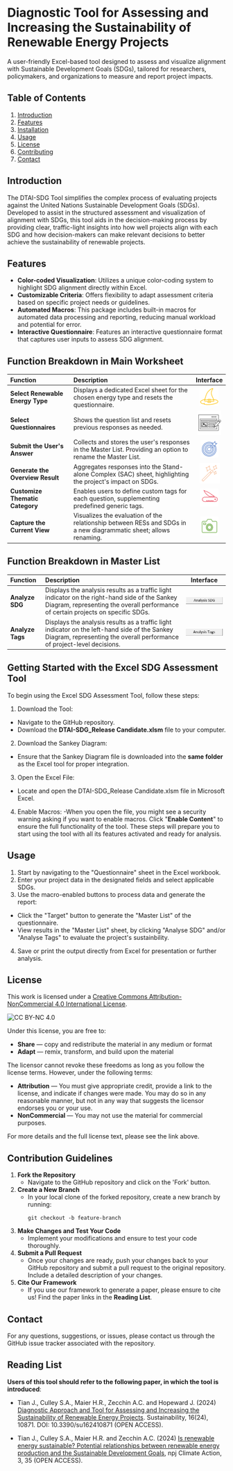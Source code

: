 # Diagnostic Tool for Assessing and Increasing the Sustainability of Renewable Energy Projects
A user-friendly Excel-based tool designed to assess and visualize alignment with Sustainable Development Goals (SDGs), tailored for researchers, policymakers, and organizations to measure and report project impacts.

## Table of Contents
1. [Introduction](#introduction)
2. [Features](#features)
3. [Installation](#installation)
4. [Usage](#usage)
5. [License](#license)
6. [Contributing](#contributing)
7. [Contact](#contact)

## Introduction
The DTAI-SDG Tool simplifies the complex process of evaluating projects against the United Nations Sustainable Development Goals (SDGs). Developed to assist in the structured assessment and visualization of alignment with SDGs, this tool aids in the decision-making process by providing clear, traffic-light insights into how well projects align with each SDG and how decision-makers can make relevant decisions to better achieve the sustainability of renewable projects.

## Features
- **Color-coded Visualization**: Utilizes a unique color-coding system to highlight SDG alignment directly within Excel.
- **Customizable Criteria**: Offers flexibility to adapt assessment criteria based on specific project needs or guidelines.
- **Automated Macros**: This package includes built-in macros for automated data processing and reporting, reducing manual workload and potential for error.
- **Interactive Questionnaire**: Features an interactive questionnaire format that captures user inputs to assess SDG alignment.

## Function Breakdown in Main Worksheet
| Function                              | Description                                                                                                          | Interface               |
|:---------------------------------------------|:---------------------------------------------------------------------------------------------------------------------|:-----------------------:|
| **Select Renewable Energy Type**      | Displays a dedicated Excel sheet for the chosen energy type and resets the questionnaire.                             | ![Logo](images/Logo_1.png)       |
| **Select Questionnaires**             | Shows the question list and resets previous responses as needed.                                                     | ![Logo](images/Logo_2.png)      |
| **Submit the User's Answer**          | Collects and stores the user's responses in the Master List. Providing an option to rename the Master List.           | ![Logo](images/Logo_3.png)      |
| **Generate the Overview Result**      | Aggregates responses into the Stand-alone Complex (SAC) sheet, highlighting the project's impact on SDGs.           | ![Logo](images/Logo_4.png)   |
| **Customize Thematic Category**       | Enables users to define custom tags for each question, supplementing predefined generic tags.                        | ![Logo](images/Logo_5.png)     |
| **Capture the Current View**          | Visualizes the evaluation of the relationship between RESs and SDGs in a new diagrammatic sheet; allows renaming.    | ![Logo](images/Logo_6.png)      |

## Function Breakdown in Master List
| Function           | Description                                                                                                                  | Interface             |
|:-------------------|:-----------------------------------------------------------------------------------------------------------------------------|:---------------------:|
| **Analyze SDG**    | Displays the analysis results as a traffic light indicator on the right-hand side of the Sankey Diagram, representing the overall performance of certain projects on specific SDGs. | ![Logo](images/Logo_7.png)   |
| **Analyze Tags**   | Displays the analysis results as a traffic light indicator on the left-hand side of the Sankey Diagram, representing the overall performance of project-level decisions. | ![Logo](images/Logo_8.png)

## Getting Started with the Excel SDG Assessment Tool
To begin using the Excel SDG Assessment Tool, follow these steps:
1. Download the Tool:
- Navigate to the GitHub repository.
- Download the **DTAI-SDG_Release Candidate.xlsm** file to your computer.
2. Download the Sankey Diagram:
- Ensure that the Sankey Diagram file is downloaded into the **same folder** as the Excel tool for proper integration.
3. Open the Excel File:
- Locate and open the DTAI-SDG_Release Candidate.xlsm file in Microsoft Excel.
4. Enable Macros:
-When you open the file, you might see a security warning asking if you want to enable macros. Click "**Enable Content**" to ensure the full functionality of the tool.
These steps will prepare you to start using the tool with all its features activated and ready for analysis.

## Usage 
1. Start by navigating to the "Questionnaire" sheet in the Excel workbook.
2. Enter your project data in the designated fields and select applicable SDGs.
3. Use the macro-enabled buttons to process data and generate the report:
 - Click the "Target" button to generate the "Master List" of the questionnaire.
 - View results in the "Master List" sheet, by clicking "Analyse SDG" and/or "Analyse Tags" to evaluate the project's sustainbility.
4. Save or print the output directly from Excel for presentation or further analysis.

## License
This work is licensed under a [Creative Commons Attribution-NonCommercial 4.0 International License](http://creativecommons.org/licenses/by-nc/4.0/).

![CC BY-NC 4.0](https://i.creativecommons.org/l/by-nc/4.0/88x31.png)

Under this license, you are free to:
- **Share** — copy and redistribute the material in any medium or format
- **Adapt** — remix, transform, and build upon the material

The licensor cannot revoke these freedoms as long as you follow the license terms. However, under the following terms:
- **Attribution** — You must give appropriate credit, provide a link to the license, and indicate if changes were made. You may do so in any reasonable manner, but not in any way that suggests the licensor endorses you or your use.
- **NonCommercial** — You may not use the material for commercial purposes.

For more details and the full license text, please see the link above.

## Contribution Guidelines

1. **Fork the Repository**
   - Navigate to the GitHub repository and click on the 'Fork' button.
2. **Create a New Branch**
   - In your local clone of the forked repository, create a new branch by running:
     ```
     git checkout -b feature-branch
     ```
3. **Make Changes and Test Your Code**
   - Implement your modifications and ensure to test your code thoroughly.
4. **Submit a Pull Request**
   - Once your changes are ready, push your changes back to your GitHub repository and submit a pull request to the original repository. Include a detailed description of your changes.
5. **Cite Our Framework**
   - If you use our framework to generate a paper, please ensure to cite us! Find the paper links in the **Reading List**.

## Contact
For any questions, suggestions, or issues, please contact us through the GitHub issue tracker associated with the repository.

## Reading List
**Users of this tool should refer to the following paper, in which the tool is introduced**:

- Tian J., Culley S.A., Maier H.R., Zecchin A.C. and Hopeward J. (2024)  [Diagnostic Approach and Tool for Assessing and Increasing the Sustainability of Renewable Energy Projects](https://www.mdpi.com/2071-1050/16/24/10871). Sustainability, 16(24), 10871. DOI: 10.3390/su162410871 (OPEN ACCESS).

- Tian J., Culley S.A., Maier H.R. and Zecchin A.C. (2024)  [Is renewable energy sustainable? Potential relationships between renewable energy production and the Sustainable Development Goals](https://www.nature.com/articles/s44168-024-00120-6), npj Climate Action, 3, 35 (OPEN ACCESS).

